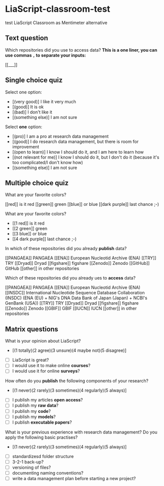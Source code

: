 <!--

language: en

author: Juliane Röder

comment: **NFDI4Biodversity Workshop Research Data Management at Biogeography & GfÖ AK Macroecology meeting Marburg 12-14 June 2024**

version: 1.0

-->

# LiaScript-classroom-test
test LiaScript Classroom as Mentimeter alternative

## Text question

Which repositories did you use to access data?
**This is a one liner, you can use commas `,` to separate your inputs:**

[[___]]


## Single choice quiz

Select one option:

- [(very good)]       I like it very much
- [(good)]            It is ok
- [(bad)]             I don't like it
- [(something else)]  I am not sure

Select **one** option:

- [(pro)]                   I am a pro at research data management
- [(good)]                  I do research data management, but there is room for improvement
- [(open to learn)]         I know I should do it, and I am here to learn how
- [(not relevant for me)]   I know I should do it, but I don't do it (because it's too complicated/I don't know how)
- [(something else)]        I am not sure

## Multiple choice quiz

What are your favorite colors?

[[red]]         is it red
[[green]]       green
[[blue]]        or blue
[[dark purple]] last chance ;-)

What are your favorite colors?

- [[1 red]]         is it red
- [[2 green]]       green
- [[3 blue]]        or blue
- [[4 dark purple]] last chance ;-)

In which of these repositories did you already **publish** <!-- style="color: red" --> data?

[[PANGAEA]]         PANGAEA
[[ENA]]             European Nucleotid Archive (ENA)
[[TRY]]             TRY
[[Dryad]]           Dryad
[[figshare]]        figshare
[[Zenodo]]          Zenodo
[[GitHub]]          GitHub
[[other]]           in other repositories

Which of these repositories did you already ues to **access** <!-- style="color: red" --> data?

[[PANGAEA]]         PANGAEA
[[ENA]]             European Nucleotid Archive (ENA)
[[INSDC]]           International Nucleotide Sequence Database Collaboration (INSDC) (ENA (EU) + NIG's DNA Data Bank of Japan (Japan) + NCBI's GenBank (USA))
[[TRY]]             TRY
[[Dryad]]           Dryad
[[figshare]]        figshare
[[Zenodo]]          Zenodo
[[GBIF]]            GBIF
[[IUCN]]            IUCN
[[other]]           in other repositories

## Matrix questions

What is your opinion about LiaScript?

- [(1 totally)(2 agree)(3 unsure)(4 maybe not)(5 disagree)]
- [                ] LiaScript is great?
- [                ] I would use it to make online **courses**?
- [                ] I would use it for online **surveys**?

How often do you **publish** the following components of your research?

- [(1 never)(2 rarely)(3 sometimes)(4 regularly)(5 always)]
- [                ] I publish my articles **open access**?
- [                ] I publish my **raw data**?
- [                ] I publish my **code**?
- [                ] I publish my **models**?
- [                ] I publish **executable papers**?

What is your previous experience with research data management? Do you apply the following basic practises?

- [(1 never)(2 rarely)(3 sometimes)(4 regularly)(5 always)]
- [                ] standardizesd folder structure
- [                ] 3-2-1 back-up?
- [                ] versioning of files?
- [                ] documenting naming conventions?
- [                ] write a data management plan before starting a new project?

##
